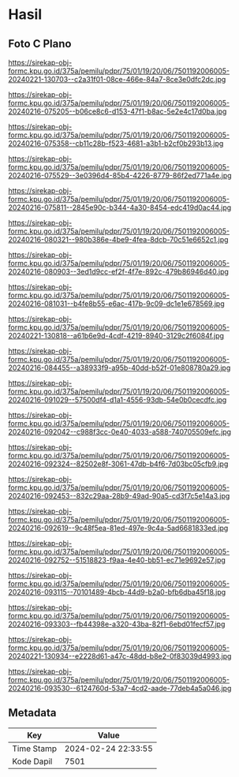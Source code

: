 # Hasil

## Foto C Plano

https://sirekap-obj-formc.kpu.go.id/375a/pemilu/pdpr/75/01/19/20/06/7501192006005-20240221-130703--c2a31f01-08ce-466e-84a7-8ce3e0dfc2dc.jpg

https://sirekap-obj-formc.kpu.go.id/375a/pemilu/pdpr/75/01/19/20/06/7501192006005-20240216-075205--b06ce8c6-d153-47f1-b8ac-5e2e4c17d0ba.jpg

https://sirekap-obj-formc.kpu.go.id/375a/pemilu/pdpr/75/01/19/20/06/7501192006005-20240216-075358--cb11c28b-f523-4681-a3b1-b2cf0b293b13.jpg

https://sirekap-obj-formc.kpu.go.id/375a/pemilu/pdpr/75/01/19/20/06/7501192006005-20240216-075529--3e0396d4-85b4-4226-8779-86f2ed771a4e.jpg

https://sirekap-obj-formc.kpu.go.id/375a/pemilu/pdpr/75/01/19/20/06/7501192006005-20240216-075811--2845e90c-b344-4a30-8454-edc419d0ac44.jpg

https://sirekap-obj-formc.kpu.go.id/375a/pemilu/pdpr/75/01/19/20/06/7501192006005-20240216-080321--980b386e-4be9-4fea-8dcb-70c51e6652c1.jpg

https://sirekap-obj-formc.kpu.go.id/375a/pemilu/pdpr/75/01/19/20/06/7501192006005-20240216-080903--3ed1d9cc-ef2f-4f7e-892c-479b86946d40.jpg

https://sirekap-obj-formc.kpu.go.id/375a/pemilu/pdpr/75/01/19/20/06/7501192006005-20240216-081031--b4fe8b55-e6ac-417b-9c09-dc1e1e678569.jpg

https://sirekap-obj-formc.kpu.go.id/375a/pemilu/pdpr/75/01/19/20/06/7501192006005-20240221-130818--a61b6e9d-4cdf-4219-8940-3129c2f6084f.jpg

https://sirekap-obj-formc.kpu.go.id/375a/pemilu/pdpr/75/01/19/20/06/7501192006005-20240216-084455--a38933f9-a95b-40dd-b52f-01e808780a29.jpg

https://sirekap-obj-formc.kpu.go.id/375a/pemilu/pdpr/75/01/19/20/06/7501192006005-20240216-091029--57500df4-d1a1-4556-93db-54e0b0cecdfc.jpg

https://sirekap-obj-formc.kpu.go.id/375a/pemilu/pdpr/75/01/19/20/06/7501192006005-20240216-092042--c988f3cc-0e40-4033-a588-740705509efc.jpg

https://sirekap-obj-formc.kpu.go.id/375a/pemilu/pdpr/75/01/19/20/06/7501192006005-20240216-092324--82502e8f-3061-47db-b4f6-7d03bc05cfb9.jpg

https://sirekap-obj-formc.kpu.go.id/375a/pemilu/pdpr/75/01/19/20/06/7501192006005-20240216-092453--832c29aa-28b9-49ad-90a5-cd3f7c5e14a3.jpg

https://sirekap-obj-formc.kpu.go.id/375a/pemilu/pdpr/75/01/19/20/06/7501192006005-20240216-092619--9c48f5ea-81ed-497e-9c4a-5ad6681833ed.jpg

https://sirekap-obj-formc.kpu.go.id/375a/pemilu/pdpr/75/01/19/20/06/7501192006005-20240216-092752--51518823-f9aa-4e40-bb51-ec71e9692e57.jpg

https://sirekap-obj-formc.kpu.go.id/375a/pemilu/pdpr/75/01/19/20/06/7501192006005-20240216-093115--70101489-4bcb-44d9-b2a0-bfb6dba45f18.jpg

https://sirekap-obj-formc.kpu.go.id/375a/pemilu/pdpr/75/01/19/20/06/7501192006005-20240216-093303--fb44398e-a320-43ba-82f1-6ebd01fecf57.jpg

https://sirekap-obj-formc.kpu.go.id/375a/pemilu/pdpr/75/01/19/20/06/7501192006005-20240221-130934--e2228d61-a47c-48dd-b8e2-0f83039d4993.jpg

https://sirekap-obj-formc.kpu.go.id/375a/pemilu/pdpr/75/01/19/20/06/7501192006005-20240216-093530--6124760d-53a7-4cd2-aade-77deb4a5a046.jpg


## Metadata

| Key        | Value               |
| ---------- | ------------------- |
| Time Stamp | 2024-02-24 22:33:55 |
| Kode Dapil | 7501                |



